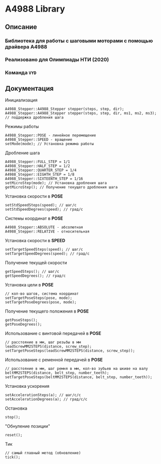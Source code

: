 # A4988 Library  
## Описание
### Библиотека для работы с шаговыми моторами с помощью драйвера A4988  
### Реализовано для Олимпиады НТИ (2020)  
### Команда `VYD`   
## Документация  

Инициализация 

	A4988_Stepper::A4988_Stepper stepper(steps, step, dir);  
    A4988_Stepper::A4988_Stepper stepper(steps, step, dir, ms1, ms2, ms3); // поддержка дробления шага

Режимы работы  

    A4988_Stepper::POSE - линейное перемещение  
    A4988_Stepper::SPEED - вращение
    setMode(mode); // Установка режима работы

Дробление шага

    A4988_Stepper::FULL_STEP = 1/1
    A4988_Stepper::HALF_STEP = 1/2
    A4988_Stepper::QUARTER_STEP = 1/4
    A4988_Stepper::EIGHTH_STEP = 1/8
    A4988_Stepper::SIXTEENTH_STEP = 1/16
    setMicroStep(mode); // Установка дробления шага
    getMicroStep(); // Получение текущего дробления шага

Установка скорости в **POSE**

    setStdSpeedSteps(speed); // шаг/с
    setStdSpeedDegrees(speed); // град/с

Системы координат в **POSE**

    A4988_Stepper::ABSOLUTE - абсолютная
    A4988_Stepper::RELATIVE - относительная

Установка скорости в **SPEED**

    setTargetSpeedSteps(speed); // шаг/с
    setTargetSpeedDegrees(speed); // град/с

Получение текущей скорости

    getSpeedSteps(); // шаг/с
    getSpeedDegrees(); // град/с

Установка цели в **POSE**

    // кол-во шагов, система координат  
    setTargetPoseSteps(pose, mode); 
    setTargetPoseDegrees(pose, mode);

Получение текущего положения в **POSE**

    getPoseSteps();
    getPoseDegrees();

Использование с винтовой передачей в **POSE**

    // расстояние в мм, шаг резьбы в мм
    leadScrewMM2STEPS(distance, screw_step);
    setTargetPoseSteps(leadScrewMM2STEPS(distance, screw_step));

Использование с ременной передачей в **POSE**

    // расстояние в мм, шаг ремня в мм, кол-во зубьев на шкиве на валу
    beltMM2STEPS(distance, belt_step, number_teeth);
    setTargetPoseSteps(beltMM2STEPS(distance, belt_step, number_teeth));

Установка ускорения

    setAccelerationSteps(a); // шаг/с/с
    setAccelerationDegrees(a); // град/с/с

Остановка

    stop();

"Обнуление позиции"

    reset();

Тик

    // самый главный метод (обновление)
    tick();
